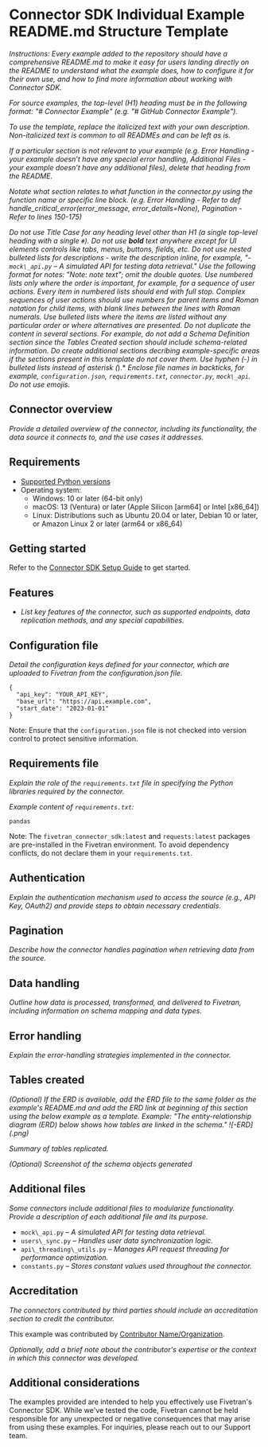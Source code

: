 # Connector SDK Individual Example README.md Structure Template

*Instructions: Every example added to the repository should have a comprehensive README.md to make it easy for users landing directly on the README to understand what the example does, how to configure it for their own use, and how to find more information about working with Connector SDK.*

*For source examples, the top-level (H1) heading must be in the following format: "# <source-name> Connector Example" (e.g. "# GitHub Connector Example").*

*To use the template, replace the italicized text with your own description. Non-italicized text is common to all READMEs and can be left as is.*

*If a particular section is not relevant to your example (e.g. Error Handling \- your example doesn’t have any special error handling, Additional Files \- your example doesn’t have any additional files), delete that heading from the README.*

*Notate what section relates to what function in the connector.py using the function name or specific line block. (e.g. Error Handling \- Refer to def handle_critical_error(error_message, error_details=None),  Pagination \- Refer to lines 150-175)*

*Do not use Title Case for any heading level other than H1 (a single top-level heading with a single `#`).*
*Do not use **bold** text anywhere except for UI elements controls like tabs, menus, buttons, fields, etc.*
*Do not use nested bulleted lists for descriptions - write the description inline, for example, "- `mock\_api.py` – A simulated API for testing data retrieval."*
*Use the following format for notes: "Note: note text"; omit the double quotes.*
*Use numbered lists only where the order is important, for example, for a sequence of user actions. Every item in numbered lists should end with full stop.*
*Complex sequences of user actions should use numbers for parent items and Roman notation for child items, with blank lines between the lines with Roman numerals.*
*Use bulleted lists where the items are listed without any particular order or where alternatives are presented.*
*Do not duplicate the content in several sections. For example, do not add a Schema Definition section since the Tables Created section should include schema-related information.*
*Do create additional sections decribing example-specific areas if the sections present in this template do not cover them.*
*Use hyphen (-) in bulleted lists instead of asterisk (*).*
*Enclose file names in backticks, for example, `configuration.json`, `requirements.txt`, `connector.py`, `mock\_api`.*
*Do not use emojis.*



## Connector overview
*Provide a detailed overview of the connector, including its functionality, the data source it connects to, and the use cases it addresses.*


## Requirements
- [Supported Python versions](https://github.com/fivetran/fivetran_connector_sdk/blob/main/README.md#requirements)   
- Operating system:
  - Windows: 10 or later (64-bit only)
  - macOS: 13 (Ventura) or later (Apple Silicon [arm64] or Intel [x86_64])
  - Linux: Distributions such as Ubuntu 20.04 or later, Debian 10 or later, or Amazon Linux 2 or later (arm64 or x86_64)

## Getting started
Refer to the [Connector SDK Setup Guide](https://fivetran.com/docs/connectors/connector-sdk/setup-guide) to get started.


## Features
- *List key features of the connector, such as supported endpoints, data replication methods, and any special capabilities.*


## Configuration file
*Detail the configuration keys defined for your connector, which are uploaded to Fivetran from the configuration.json file.* 

```
{
  "api_key": "YOUR_API_KEY",
  "base_url": "https://api.example.com",
  "start_date": "2023-01-01"
}
```

Note: Ensure that the `configuration.json` file is not checked into version control to protect sensitive information.


## Requirements file
*Explain the role of the `requirements.txt` file in specifying the Python libraries required by the connector.*

*Example content of `requirements.txt`:*

```
pandas
```

Note: The `fivetran_connector_sdk:latest` and `requests:latest` packages are pre-installed in the Fivetran environment. To avoid dependency conflicts, do not declare them in your `requirements.txt`.


## Authentication
*Explain the authentication mechanism used to access the source (e.g., API Key, OAuth2) and provide steps to obtain necessary credentials.*


## Pagination
*Describe how the connector handles pagination when retrieving data from the source.*


## Data handling
*Outline how data is processed, transformed, and delivered to Fivetran, including information on schema mapping and data types.*


## Error handling
*Explain the error-handling strategies implemented in the connector.*



## Tables created

*(Optional) If the ERD is available, add the ERD file to the same folder as the example's README.md and add the ERD link at beginning of this section using the below example as a template.* 
*Example: "The entity-relationship diagram (ERD) below shows how tables are linked in the <source-name> schema."*
*![<source-name>-ERD](<source-name-ERD>.png)*

*Summary of tables replicated.*

*(Optional) Screenshot of the schema objects generated*


## Additional files
*Some connectors include additional files to modularize functionality. Provide a description of each additional file and its purpose.*

- `mock\_api.py` – *A simulated API for testing data retrieval.*  
- `users\_sync.py` – *Handles user data synchronization logic.*  
- `api\_threading\_utils.py` – *Manages API request threading for performance optimization.*  
- `constants.py` – *Stores constant values used throughout the connector.*


## Accreditation
*The connectors contributed by third parties should include an accreditation section to credit the contributor.*

This example was contributed by [Contributor Name/Organization](link-to-profile-or-website).

*Optionally, add a brief note about the contributor's expertise or the context in which this connector was developed.*


## Additional considerations
The examples provided are intended to help you effectively use Fivetran's Connector SDK. While we've tested the code, Fivetran cannot be held responsible for any unexpected or negative consequences that may arise from using these examples. For inquiries, please reach out to our Support team.
